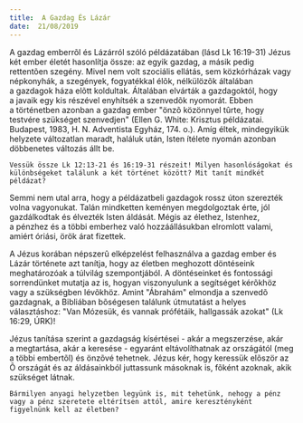 ```yaml
---
title:  A Gazdag És Lázár
date:  21/08/2019
---
```


A gazdag emberrõl és Lázárról szóló példázatában (lásd Lk 16:19-31) Jézus két ember életét hasonlítja össze: az egyik gazdag, a másik pedig rettentõen szegény. Mivel nem volt szociális ellátás, sem közkórházak vagy népkonyhák, a szegények, fogyatékkal élõk, nélkülözõk általában a gazdagok háza elõtt koldultak. Általában elvárták a gazdagoktól, hogy a javaik egy kis részével enyhítsék a szenvedõk nyomorát. Ebben a történetben azonban a gazdag ember "önzõ közönnyel tûrte, hogy testvére szükséget szenvedjen" (Ellen G. White: Krisztus példázatai. Budapest, 1983, H. N. Adventista Egyház, 174. o.). Amíg éltek, mindegyikük helyzete változatlan maradt, haláluk után, Isten ítélete nyomán azonban döbbenetes változás állt be.

`Vessük össze Lk 12:13-21 és 16:19-31 részeit! Milyen hasonlóságokat és különbségeket találunk a két történet között? Mit tanít mindkét példázat?`

Semmi nem utal arra, hogy a példázatbeli gazdagok rossz úton szerezték volna vagyonukat. Talán mindketten keményen megdolgoztak érte, jól gazdálkodtak és élvezték Isten áldását. Mégis az élethez, Istenhez, a pénzhez és a többi emberhez való hozzáállásukban elromlott valami, amiért óriási, örök árat fizettek.

A Jézus korában népszerû elképzelést felhasználva a gazdag ember és Lázár története azt tanítja, hogy az életben meghozott döntéseink meghatározóak a túlvilág szempontjából. A döntéseinket és fontossági sorrendünket mutatja az is, hogyan viszonyulunk a segítséget kérõkhöz vagy a szükségben lévõkhöz. Amint "Ábrahám" elmondja a szenvedõ gazdagnak, a Bibliában bõségesen találunk útmutatást a helyes választáshoz: "Van Mózesük, és vannak prófétáik, hallgassák azokat" (Lk 16:29, ÚRK)!

Jézus tanítása szerint a gazdagság kísértései - akár a megszerzése, akár a megtartása, akár a keresése - egyaránt eltávolíthatnak az országától (meg a többi embertõl) és önzõvé tehetnek. Jézus kér, hogy keressük elõször az Õ országát és az áldásainkból juttassunk másoknak is, fõként azoknak, akik szükséget látnak.

`Bármilyen anyagi helyzetben legyünk is, mit tehetünk, nehogy a pénz vagy a pénz szeretete eltérítsen attól, amire keresztényként figyelnünk kell az életben?`